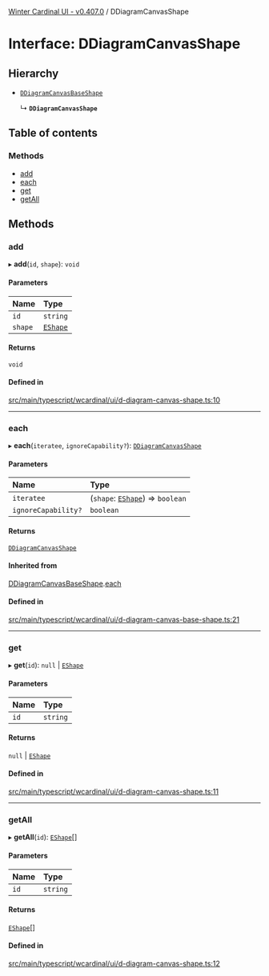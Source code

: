 [Winter Cardinal UI - v0.407.0](../index.md) / DDiagramCanvasShape

# Interface: DDiagramCanvasShape

## Hierarchy

- [`DDiagramCanvasBaseShape`](DDiagramCanvasBaseShape.md)

  ↳ **`DDiagramCanvasShape`**

## Table of contents

### Methods

- [add](DDiagramCanvasShape.md#add)
- [each](DDiagramCanvasShape.md#each)
- [get](DDiagramCanvasShape.md#get)
- [getAll](DDiagramCanvasShape.md#getall)

## Methods

### add

▸ **add**(`id`, `shape`): `void`

#### Parameters

| Name | Type |
| :------ | :------ |
| `id` | `string` |
| `shape` | [`EShape`](EShape.md) |

#### Returns

`void`

#### Defined in

[src/main/typescript/wcardinal/ui/d-diagram-canvas-shape.ts:10](https://github.com/winter-cardinal/winter-cardinal-ui/blob/v0.407.0/src/main/typescript/wcardinal/ui/d-diagram-canvas-shape.ts#L10)

___

### each

▸ **each**(`iteratee`, `ignoreCapability?`): [`DDiagramCanvasShape`](DDiagramCanvasShape.md)

#### Parameters

| Name | Type |
| :------ | :------ |
| `iteratee` | (`shape`: [`EShape`](EShape.md)) => `boolean` |
| `ignoreCapability?` | `boolean` |

#### Returns

[`DDiagramCanvasShape`](DDiagramCanvasShape.md)

#### Inherited from

[DDiagramCanvasBaseShape](DDiagramCanvasBaseShape.md).[each](DDiagramCanvasBaseShape.md#each)

#### Defined in

[src/main/typescript/wcardinal/ui/d-diagram-canvas-base-shape.ts:21](https://github.com/winter-cardinal/winter-cardinal-ui/blob/v0.407.0/src/main/typescript/wcardinal/ui/d-diagram-canvas-base-shape.ts#L21)

___

### get

▸ **get**(`id`): ``null`` \| [`EShape`](EShape.md)

#### Parameters

| Name | Type |
| :------ | :------ |
| `id` | `string` |

#### Returns

``null`` \| [`EShape`](EShape.md)

#### Defined in

[src/main/typescript/wcardinal/ui/d-diagram-canvas-shape.ts:11](https://github.com/winter-cardinal/winter-cardinal-ui/blob/v0.407.0/src/main/typescript/wcardinal/ui/d-diagram-canvas-shape.ts#L11)

___

### getAll

▸ **getAll**(`id`): [`EShape`](EShape.md)[]

#### Parameters

| Name | Type |
| :------ | :------ |
| `id` | `string` |

#### Returns

[`EShape`](EShape.md)[]

#### Defined in

[src/main/typescript/wcardinal/ui/d-diagram-canvas-shape.ts:12](https://github.com/winter-cardinal/winter-cardinal-ui/blob/v0.407.0/src/main/typescript/wcardinal/ui/d-diagram-canvas-shape.ts#L12)
